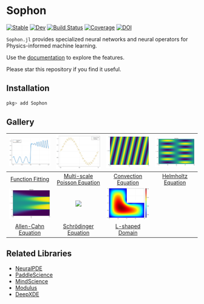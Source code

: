 # Sophon

[![Stable](https://img.shields.io/badge/docs-stable-blue.svg)](https://yichengdwu.github.io/Sophon.jl/stable/)
[![Dev](https://img.shields.io/badge/docs-dev-blue.svg)](https://yichengdwu.github.io/Sophon.jl/dev/)
[![Build Status](https://github.com/YichengDWu/Sophon.jl/actions/workflows/CI.yml/badge.svg?branch=main)](https://github.com/YichengDWu/Sophon.jl/actions/workflows/CI.yml?query=branch%3Amain)
[![Coverage](https://codecov.io/gh/YichengDWu/Sophon.jl/branch/main/graph/badge.svg)](https://codecov.io/gh/YichengDWu/Sophon.jl)
[![DOI](https://zenodo.org/badge/521846679.svg)](https://zenodo.org/badge/latestdoi/521846679)

`Sophon.jl` provides specialized neural networks and neural operators for Physics-informed machine learning. 

Use the [documentation](https://yichengdwu.github.io/Sophon.jl/dev/) to explore the features.

Please star this repository if you find it useful.

## Installation

```julia
pkg> add Sophon
```
## Gallery
| ![](assets/functionfitting.svg)     | ![](assets/poisson.png)                 | ![](assets/convection.png)                | ![](assets/helmholtz.png)                |
|:---------------------------------------:|:-------------------------------------------------------------:|:------------------------------------------------------------:|:-----------------------------------------------------------:|
| [Function Fitting](https://yichengdwu.github.io/Sophon.jl/dev/tutorials/discontinuous/) | [Multi-scale Poisson Equation](https://yichengdwu.github.io/Sophon.jl/dev/tutorials/poisson/) | [Convection Equation](https://yichengdwu.github.io/Sophon.jl/dev/tutorials/convection/) | [Helmholtz Equation](https://yichengdwu.github.io/Sophon.jl/dev/tutorials/helmholtz/) |
| ![](assets/allen.png)     | ![](assets/Schrödinger.png)                 | ![](assets/Lshape.png)                |              |
| [Allen-Cahn Equation](https://yichengdwu.github.io/Sophon.jl/dev/tutorials/allen_cahn/) | [Schrödinger Equation](https://yichengdwu.github.io/Sophon.jl/dev/tutorials/Schr%C3%B6dingerEquation/) | [L-shaped Domain](https://yichengdwu.github.io/Sophon.jl/dev/tutorials/L_shape/) |  |
## Related Libraries

- [NeuralPDE](https://github.com/SciML/NeuralPDE.jl)
- [PaddleScience](https://github.com/PaddlePaddle/PaddleScience)
- [MindScience](https://gitee.com/mindspore/mindscience)
- [Modulus](https://docs.nvidia.com/deeplearning/modulus/index.html#)
- [DeepXDE](https://deepxde.readthedocs.io/en/latest/index.html#)
